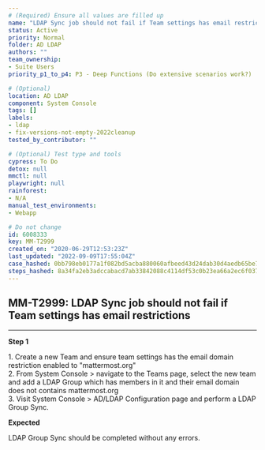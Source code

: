 ```yaml
---
# (Required) Ensure all values are filled up
name: "LDAP Sync job should not fail if Team settings has email restrictions"
status: Active
priority: Normal
folder: AD LDAP
authors: ""
team_ownership: 
- Suite Users
priority_p1_to_p4: P3 - Deep Functions (Do extensive scenarios work?)

# (Optional)
location: AD LDAP
component: System Console
tags: []
labels: 
- ldap
- fix-versions-not-empty-2022cleanup
tested_by_contributor: ""

# (Optional) Test type and tools
cypress: To Do
detox: null
mmctl: null
playwright: null
rainforest: 
- N/A
manual_test_environments: 
- Webapp

# Do not change
id: 6008333
key: MM-T2999
created_on: "2020-06-29T12:53:23Z"
last_updated: "2022-09-09T17:55:04Z"
case_hashed: 0bb798eb0177a1f082bd5acba880060afbeed43d24dab30d4aedb65be7ca5fb7f20ff3256a74e2780ed9aa9032797d5f
steps_hashed: 8a34fa2eb3adccabacd7ab33842088c4114df53c0b23ea66a2ec6f037c04b6f35097abc80ee51cdce841198069fb6454
---
```


<!-- (Auto-generated) Based on frontmatter's "key" and "name" -->

## MM-T2999: LDAP Sync job should not fail if Team settings has email restrictions

---

**Step 1**

1\. Create a new Team and ensure team settings has the email domain restriction enabled to "mattermost.org"\
2\. From System Console > navigate to the Teams page, select the new team and add a LDAP Group which has members in it and their email domain does not contains mattermost.org\
3\. Visit System Console > AD/LDAP Configuration page and perform a LDAP Group Sync.

**Expected**

LDAP Group Sync should be completed without any errors.
